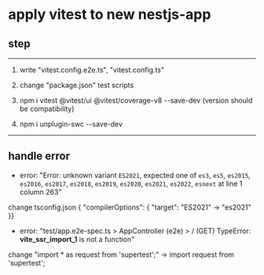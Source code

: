 # apply vitest to new nestjs-app

## step

---

1. write "vitest.config.e2e.ts", "vitest.config.ts"

2. change "package.json" test scripts

3. npm i vitest @vitest/ui @vitest/coverage-v8 --save-dev (version should be compatibility)

4. npm i unplugin-swc --save-dev

---

## handle error

- error: "Error: unknown variant `ES2021`, expected one of `es3`, `es5`, `es2015`, `es2016`, `es2017`, `es2018`, `es2019`, `es2020`, `es2021`, `es2022`, `esnext` at line 1 column 263"

change tsconfig.json { "compilerOptions": { "target": "ES2021" -> "es2021" }}

- error: "test/app.e2e-spec.ts > AppController (e2e) > / (GET)
  TypeError: **vite_ssr_import_1** is not a function"

change "import \* as request from 'supertest';" -> import request from 'supertest';
